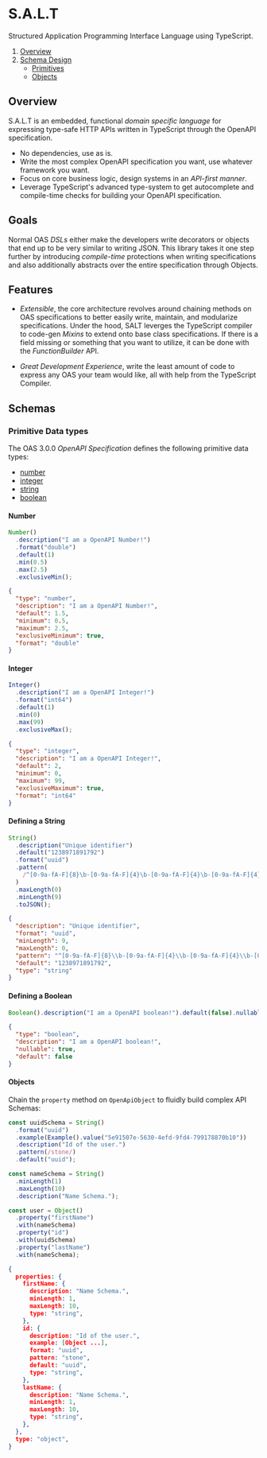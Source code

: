 # S.A.L.T

Structured Application Programming Interface Language using TypeScript.

1. [Overview](#overview)
2. [Schema Design](#schemas)
   - [Primitives](#primitive-data-types)
   - [Objects](#objects)

## Overview

S.A.L.T is an embedded, functional _domain specific language_ for expressing type-safe HTTP APIs written in TypeScript through the OpenAPI specification.

- No dependencies, use as is.
- Write the most complex OpenAPI specification you want, use whatever framework you want.
- Focus on core business logic, design systems in an _API-first manner_.
- Leverage TypeScript's advanced type-system to get autocomplete and compile-time checks for building your OpenAPI specification.

## Goals

Normal OAS _DSLs_ either make the developers write decorators or objects that end up to be very similar to writing JSON. This library takes it one step further by introducing _compile-time_ protections when writing specifications and also additionally abstracts over the entire specification through Objects.

## Features

- _Extensible_, the core architecture revolves around chaining methods on OAS specifications to better easily write, maintain, and modularize specifications. Under the hood, SALT leverges the TypeScript compiler to code-gen _Mixins_ to extend onto base class specifications. If there is a field missing or something that you want to utilize, it can be done with the _FunctionBuilder_ API.

- _Great Development Experience_, write the least amount of code to express any OAS your team would like, all with help from the TypeScript Compiler.

## Schemas

### Primitive Data types

The OAS 3.0.0 _OpenAPI Specification_ defines the following primitive data types:

- [number](#defining-a-number)
- [integer](#defining-a-integer)
- [string](#defining-a-string)
- [boolean](#defining-a-boolean)

#### Number

```ts
Number()
  .description("I am a OpenAPI Number!")
  .format("double")
  .default(1)
  .min(0.5)
  .max(2.5)
  .exclusiveMin();
```

```json
{
  "type": "number",
  "description": "I am a OpenAPI Number!",
  "default": 1.5,
  "minimum": 0.5,
  "maximum": 2.5,
  "exclusiveMinimum": true,
  "format": "double"
}
```

#### Integer

```ts
Integer()
  .description("I am a OpenAPI Integer!")
  .format("int64")
  .default(1)
  .min(0)
  .max(99)
  .exclusiveMax();
```

```json
{
  "type": "integer",
  "description": "I am a OpenAPI Integer!",
  "default": 2,
  "minimum": 0,
  "maximum": 99,
  "exclusiveMaximum": true,
  "format": "int64"
}
```

#### Defining a String

```ts
String()
  .description("Unique identifier")
  .default("1238971891792")
  .format("uuid")
  .pattern(
    /^[0-9a-fA-F]{8}\b-[0-9a-fA-F]{4}\b-[0-9a-fA-F]{4}\b-[0-9a-fA-F]{4}\b-[0-9a-fA-F]{12}$/
  )
  .maxLength(0)
  .minLength(9)
  .toJSON();
```

```json
{
  "description": "Unique identifier",
  "format": "uuid",
  "minLength": 9,
  "maxLength": 0,
  "pattern": "^[0-9a-fA-F]{8}\\b-[0-9a-fA-F]{4}\\b-[0-9a-fA-F]{4}\\b-[0-9a-fA-F]{4}\\b-[0-9a-fA-F]{12}$",
  "default": "1238971891792",
  "type": "string"
}
```

#### Defining a Boolean

```ts
Boolean().description("I am a OpenAPI boolean!").default(false).nullable();
```

```json
{
  "type": "boolean",
  "description": "I am a OpenAPI boolean!",
  "nullable": true,
  "default": false
}
```

#### Objects

Chain the `property` method on `OpenApiObject` to fluidly build complex API Schemas:

```ts
const uuidSchema = String()
  .format("uuid")
  .example(Example().value("5e91507e-5630-4efd-9fd4-799178870b10"))
  .description("Id of the user.")
  .pattern(/stone/)
  .default("uuid");

const nameSchema = String()
  .minLength(1)
  .maxLength(10)
  .description("Name Schema.");

const user = Object()
  .property("firstName")
  .with(nameSchema)
  .property("id")
  .with(uuidSchema)
  .property("lastName")
  .with(nameSchema);
```

```json
{
  properties: {
    firstName: {
      description: "Name Schema.",
      minLength: 1,
      maxLength: 10,
      type: "string",
    },
    id: {
      description: "Id of the user.",
      example: [Object ...],
      format: "uuid",
      pattern: "stone",
      default: "uuid",
      type: "string",
    },
    lastName: {
      description: "Name Schema.",
      minLength: 1,
      maxLength: 10,
      type: "string",
    },
  },
  type: "object",
}
```
